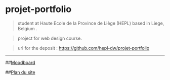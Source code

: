 # projet-portfolio
> student at Haute Ecole de la Province de Liège (HEPL) based in Liege, Belgium .

>project for web design course.

>url for the deposit : https://github.com/hepl-dw/projet-portfolio

---

##[Moodboard](https://github.com/seda-karadeniz/projet-portfolio/blob/main/moodboard.md "moodboard") 

##[Plan du site](./plan.md "plan du site") 

